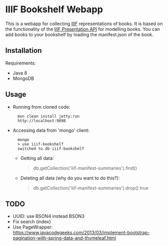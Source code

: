 IIIF Bookshelf Webapp
=====================
This is a webapp for collecting <a href="http://iiif.io">IIIF</a> representations of books.
It is based on the functionality of the <a href="http://iiif.io/api/presentation/2.0/">IIIF Presentation API</a> for modelling books.
You can add books to your bookshelf by loading the manifest.json of the book.

Installation
------------
Requirements:

* Java 8
* MongoDB

Usage
-----

* Running from cloned code:

        mvn clean install jetty:run
        http://localhost:9898

* Accessing data from 'mongo' client:

        mongo
        > use iiif-bookshelf
        switched to db iiif-bookshelf

    * Getting all data:

        > db.getCollection('iiif-manifest-summaries').find()

    * Deleting all data (why do you want to do this?):

        > db.getCollection('iiif-manifest-summaries').drop()
        true

TODO
----

* UUID: use BSON4 instead BSON3
* Fix search (index)
* Use PageWrapper: https://www.javacodegeeks.com/2013/03/implement-bootstrap-pagination-with-spring-data-and-thymeleaf.html